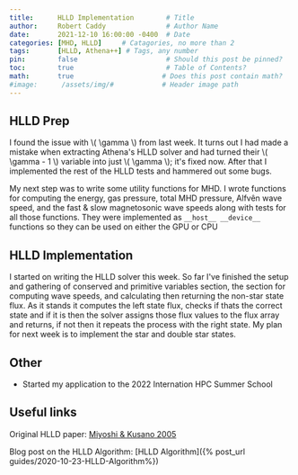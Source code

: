 ```yaml
---
title:      HLLD Implementation        # Title
author:     Robert Caddy               # Author Name
date:       2021-12-10 16:00:00 -0400  # Date
categories: [MHD, HLLD]     # Catagories, no more than 2
tags:       [HLLD, Athena++] # Tags, any number
pin:        false                      # Should this post be pinned?
toc:        true                       # Table of Contents?
math:       true                      # Does this post contain math?
#image:      /assets/img/#            # Header image path
---
```


## HLLD Prep

I found the issue with \\( \gamma \\) from last week. It turns out I had made a
mistake when extracting Athena's HLLD solver and had turned their \\( \gamma - 1
\\) variable into just \\( \gamma \\); it's fixed now. After that I implemented
the rest of the HLLD tests and hammered out some bugs.

My next step was to write some utility functions for MHD. I wrote functions for
computing the energy, gas pressure, total MHD pressure, Alfvên wave speed, and
the fast & slow magnetosonic wave speeds along with tests for all those
functions. They were implemented as `__host__ __device__` functions so they can
be used on either the GPU or CPU

## HLLD Implementation

I started on writing the HLLD solver this week. So far I've finished the setup
and gathering of conserved and primitive variables section, the section for
computing wave speeds, and calculating then returning the non-star state flux.
As it stands it computes the left state flux, checks if thats the correct state
and if it is then the solver assigns those flux values to the flux array and
returns, if not then it repeats the process with the right state. My plan for
next week is to implement the star and double star states.

## Other

- Started my application to the 2022 Internation HPC Summer School

## Useful links

Original HLLD paper: [Miyoshi & Kusano 2005](https://www.sciencedirect.com/science/article/pii/S0021999105001142?via%3Dihub)

Blog post on the HLLD Algorithm: [HLLD Algorithm]({% post_url guides/2020-10-23-HLLD-Algorithm%})
